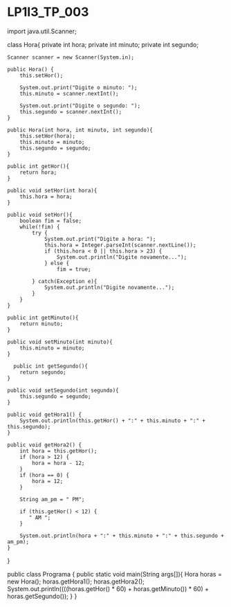 # LP1I3_TP_003
import java.util.Scanner;

class Hora{
    private int hora;
    private int minuto;
    private int segundo;

    Scanner scanner = new Scanner(System.in);

    public Hora() {
        this.setHor();

        System.out.print("Digite o minuto: ");
        this.minuto = scanner.nextInt();

        System.out.print("Digite o segundo: ");
        this.segundo = scanner.nextInt();
    }

    public Hora(int hora, int minuto, int segundo){
        this.setHor(hora);
        this.minuto = minuto;
        this.segundo = segundo;
    }

    public int getHor(){
        return hora;
    }

    public void setHor(int hora){
        this.hora = hora;
    }

    public void setHor(){
        boolean fim = false;
        while(!fim) {
            try {
                System.out.print("Digite a hora: ");
                this.hora = Integer.parseInt(scanner.nextLine());
                if (this.hora < 0 || this.hora > 23) {
                    System.out.println("Digite novamente...");
                } else { 
                    fim = true; 
    
            } catch(Exception e){
                System.out.println("Digite novamente...");
            }
        }
    }

    public int getMinuto(){
        return minuto;
    }

    public void setMinuto(int minuto){
        this.minuto = minuto;
    }

      public int getSegundo(){
        return segundo;
    }

    public void setSegundo(int segundo){
        this.segundo = segundo;
    }

    public void getHora1() {
        System.out.println(this.getHor() + ":" + this.minuto + ":" + this.segundo);
    }

    public void getHora2() {
        int hora = this.getHor();
        if (hora > 12) {
            hora = hora - 12;
        }
        if (hora == 0) {
            hora = 12;
        }

        String am_pm = " PM";
        
        if (this.getHor() < 12) {
           " AM ";
        }

        System.out.println(hora + ":" + this.minuto + ":" + this.segundo + am_pm);
    }
}

public class Programa {
    public static void main(String args[]){
        Hora horas = new Hora();
        horas.getHora1();
        horas.getHora2();
        System.out.println((((horas.getHor() * 60) + horas.getMinuto()) * 60) + horas.getSegundo());
    }
}
